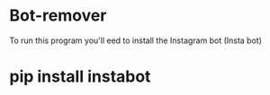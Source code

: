 # Bot-remover
To run this program you'll eed to install the Instagram bot (Insta bot)


<h1>pip install instabot</h1>
